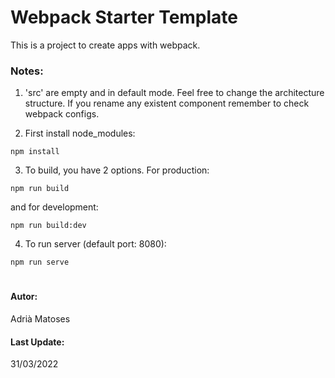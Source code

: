 # Webpack Starter Template

This is a project to create apps with webpack.

### Notes: 
1. 'src' are empty and in default mode. Feel free to change the architecture structure. If you rename any existent component remember to check webpack configs.

2. First install node_modules:
```
npm install
```
3. To build, you have 2 options.
For production:
```
npm run build
```
and for development:
```
npm run build:dev
```
4. To run server (default port: 8080):
```
npm run serve
```
#
#### Autor:
Adrià Matoses

#### Last Update: 
31/03/2022
